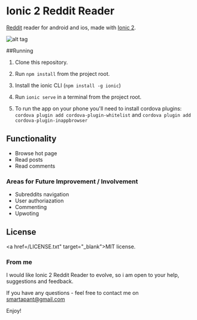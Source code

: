 Ionic 2 Reddit Reader
======================

[Reddit](https://www.reddit.com/) reader for android and ios, made with [Ionic 2](https://github.com/driftyco/ionic/).

![alt tag](http://i.imgur.com/bcXLfdu.gif)

##Running
1. Clone this repository.

2. Run `npm install` from the project root.

3. Install the ionic CLI (`npm install -g ionic`)

4. Run `ionic serve` in a terminal from the project root.

5. To run the app on your phone you'll need to install cordova plugins: `cordova plugin add cordova-plugin-whitelist` and `cordova plugin add cordova-plugin-inappbrowser`

## Functionality
* Browse hot page
* Read posts 
* Read comments

### Areas for Future Improvement / Involvement
* Subreddits navigation
* User authoriazation
* Commenting
* Upwoting

License
-------------
<a href=/LICENSE.txt" target="_blank">MIT</a> license.

### From me
I would like Ionic 2 Reddit Reader to evolve, so i am open to your help, suggestions and feedback.

If you have any questions - feel free to contact me on smartapant@gmail.com

Enjoy!

